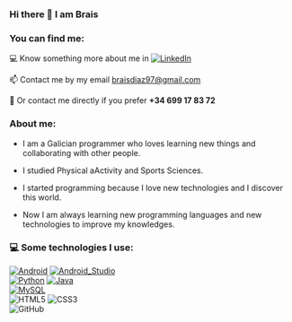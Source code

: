 ### Hi there 👋 I am Brais

<!--
**braisd11/braisd11** is a ✨ _special_ ✨ repository because its `README.md` (this file) appears on your GitHub profile.

Here are some ideas to get you started:

- 🔭 I’m currently working on ...
- 🌱 I’m currently learning ...
- 👯 I’m looking to collaborate on ...
- 🤔 I’m looking for help with ...
- 💬 Ask me about ...
- 📫 How to reach me: ...
- 😄 Pronouns: ...
- ⚡ Fun fact: ...
-->

### You can find me:

💻 Know something more about me in  [![LinkedIn](https://img.shields.io/badge/LinkedIn-0077B5?style=for-the-badge&logo=linkedin&logoColor=white)](https://www.linkedin.com/in/brais-díaz-rodríguez-2105471b7)

📫 Contact me by my email braisdiaz97@gmail.com

📲 Or contact me directly if you prefer **+34 699 17 83 72**


### About me:

- I am a Galician programmer who loves learning new things and collaborating with other people.

- I studied Physical aActivity and Sports Sciences.

- I started programming because I love new technologies and I discover this world.

- Now I am always learning new programming languages and new technologies to improve my knowledges.




### 💻 Some technologies I use:

[![Android](https://img.shields.io/badge/Android-3DDC84?style=for-the-badge&logo=android&logoColor=white&labelColor=101010)]()
[![Android_Studio](https://img.shields.io/badge/Android_Studio-3DDC84?style=for-the-badge&logo=android-studio&logoColor=white&labelColor=101010)]()
</br>
[![Python](https://img.shields.io/badge/Python-yellow?style=for-the-badge&logo=python&logoColor=white&labelColor=101010)]()
[![Java](https://img.shields.io/badge/Java-007396?style=for-the-badge&logo=java&logoColor=white&labelColor=101010)]()
</br>
[![MySQL](https://img.shields.io/badge/MySQL-4479A1?style=for-the-badge&logo=mysql&logoColor=white&labelColor=101010)]()
</br>
![HTML5](https://img.shields.io/badge/HTML5-E34F26?style=for-the-badge&logo=html5&logoColor=white)  ![CSS3](https://img.shields.io/badge/CSS3-1572B6?style=for-the-badge&logo=css3&logoColor=white) 
</br>
![GitHub](https://img.shields.io/badge/GitHub-100000?style=for-the-badge&logo=github&logoColor=white)
